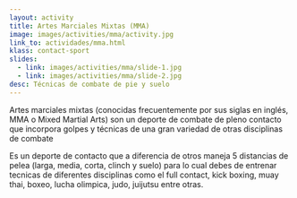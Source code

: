 ```yaml
---
layout: activity
title: Artes Marciales Mixtas (MMA)
image: images/activities/mma/activity.jpg
link_to: actividades/mma.html
klass: contact-sport
slides:
  - link: images/activities/mma/slide-1.jpg
  - link: images/activities/mma/slide-2.jpg
desc: Técnicas de combate de pie y suelo
---
```

<p>Artes marciales mixtas (conocidas frecuentemente por sus siglas en inglés, MMA o Mixed Martial Arts) son un deporte de combate de pleno contacto que incorpora golpes y técnicas de una gran variedad de otras disciplinas de combate</p>

<p>Es un deporte de contacto que a diferencia de otros maneja 5 distancias de pelea (larga, media, corta, clinch y suelo) para lo cual debes de entrenar tecnicas de diferentes disciplinas como el full contact, kick boxing, muay thai, boxeo, lucha olimpica, judo, juijutsu entre otras.</p>
